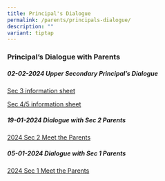 ```yaml
---
title: Principal's Dialogue
permalink: /parents/principals-dialogue/
description: ""
variant: tiptap
---
```

<h3>Principal’s Dialogue with Parents</h3>
<h5>02-02-2024 Upper Secondary Principal’s Dialogue</h5>
<p> <a href="https://docs.google.com/document/d/1V8OVgq5JD9wUDxZBhDpBX_VK4yKx4bPQmMtTgP6wYh8/edit" rel="noopener noreferrer nofollow" target="_blank">Sec 3 information sheet</a>
</p>
<p><a href="https://docs.google.com/document/d/1ugv30dR05tH4Fe0xnDGr9E7qw_61CUA_QetyXV83fAQ/edit" rel="noopener noreferrer nofollow" target="_blank">Sec 4/5 information sheet</a>
</p>
<p></p>
<h5>19-01-2024 Dialogue with Sec 2 Parents</h5>
<p><a href="https://drive.google.com/file/d/1M69efiDkHtamPQzih_CzupQu2loeuTBn/view?usp=sharing" rel="noopener noreferrer nofollow" target="_blank">2024 Sec 2 Meet the Parents</a>
</p>
<p></p>
<h5>05-01-2024 Dialogue with Sec 1 Parents</h5>
<p><a href="https://drive.google.com/file/d/1SpbX9WKW2rDsd64wWkYhO3t5N6w5cf11/view?usp=sharing" rel="noopener noreferrer nofollow" target="_blank">2024 Sec 1 Meet the Parents</a>
</p>
<p></p>
<p></p>
<p></p>